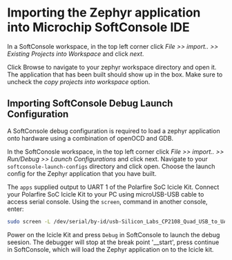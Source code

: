 # Importing the Zephyr application into Microchip SoftConsole IDE

In a SoftConsole workspace, in the top left corner click *File >> import.. >> Existing Projects into Workspace* and click *next*.

Click Browse to navigate to your zephyr workspace directory and open it.
The application that has been built should show up in the box. Make sure to uncheck the *copy projects into workspace* option.

## Importing SoftConsole Debug Launch Configuration

A SoftConsole debug configuration is required to load a zephyr application onto hardware using a combination of openOCD and GDB.

In the SoftConosle workspace, in the top left corner click *File >> import.. >> Run/Debug >> Launch Configurations* and click next. Navigate to your `softconsole-launch-configs` directory and click open. Choose the launch config for the Zephyr application that you have built.

The `apps` supplied output to UART 1 of the Polarfire SoC Icicle Kit. Connect your Polarfire SoC Icicle Kit to your PC using microUSB-USB cable to access serial console. Using the `screen`, command in another console, enter:

```bash
sudo screen -L /dev/serial/by-id/usb-Silicon_Labs_CP2108_Quad_USB_to_UART_Bridge_Controller_*-if00-port1 115200
```

Power on the Icicle Kit and press `Debug` in SoftConsole to launch the debug seesion. The debugger will stop at the break point '__start', press continue in SoftConsole, which will load the Zephyr application on to the Icicle kit.
